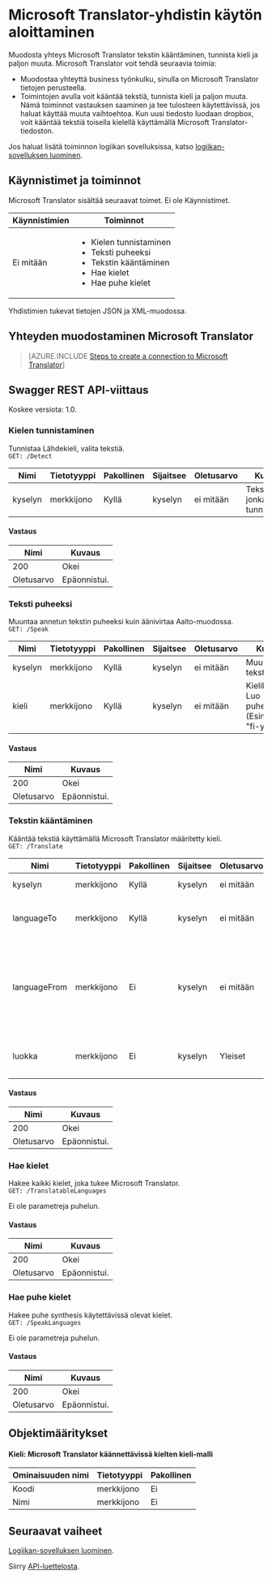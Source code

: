 <properties
    pageTitle="Microsoft Translator lisääminen logiikan sovellusten | Microsoft Azure"
    description="Yleistä REST API parametreilla Microsoft Translator-yhdistin"
    services=""
    suite=""
    documentationCenter="" 
    authors="MandiOhlinger"
    manager="erikre"
    editor=""
    tags="connectors"/>

<tags
   ms.service="multiple"
   ms.devlang="na"
   ms.topic="article"
   ms.tgt_pltfrm="na"
   ms.workload="na" 
   ms.date="08/18/2016"
   ms.author="mandia"/>

# <a name="get-started-with-the-microsoft-translator-connector"></a>Microsoft Translator-yhdistin käytön aloittaminen
Muodosta yhteys Microsoft Translator tekstin kääntäminen, tunnista kieli ja paljon muuta. Microsoft Translator voit tehdä seuraavia toimia: 

- Muodostaa yhteyttä business työnkulku, sinulla on Microsoft Translator tietojen perusteella. 
- Toimintojen avulla voit kääntää tekstiä, tunnista kieli ja paljon muuta. Nämä toiminnot vastauksen saaminen ja tee tulosteen käytettävissä, jos haluat käyttää muuta vaihtoehtoa. Kun uusi tiedosto luodaan dropbox, voit kääntää tekstiä toisella kielellä käyttämällä Microsoft Translator-tiedoston.

Jos haluat lisätä toiminnon logiikan sovelluksissa, katso [logiikan-sovelluksen luominen](../app-service-logic/app-service-logic-create-a-logic-app.md).

## <a name="triggers-and-actions"></a>Käynnistimet ja toiminnot
Microsoft Translator sisältää seuraavat toimet. Ei ole Käynnistimet.

Käynnistimien | Toiminnot
--- | ---
Ei mitään | <ul><li>Kielen tunnistaminen</li><li>Teksti puheeksi</li><li>Tekstin kääntäminen</li><li>Hae kielet</li><li>Hae puhe kielet</li></ul>

Yhdistimien tukevat tietojen JSON ja XML-muodossa.


## <a name="create-a-connection-to-microsoft-translator"></a>Yhteyden muodostaminen Microsoft Translator

>[AZURE.INCLUDE [Steps to create a connection to Microsoft Translator](../../includes/connectors-create-api-microsofttranslator.md)]


## <a name="swagger-rest-api-reference"></a>Swagger REST API-viittaus
Koskee versiota: 1.0.

### <a name="detect-language"></a>Kielen tunnistaminen    
Tunnistaa Lähdekieli, valita tekstiä.  
```GET: /Detect```

| Nimi| Tietotyyppi|Pakollinen|Sijaitsee|Oletusarvo|Kuvaus|
| ---|---|---|---|---|---|
|kyselyn|merkkijono|Kyllä|kyselyn|ei mitään |Teksti, jonka kieli tunnistetaan|

#### <a name="response"></a>Vastaus
|Nimi|Kuvaus|
|---|---|
|200|Okei|
|Oletusarvo|Epäonnistui.|


### <a name="text-to-speech"></a>Teksti puheeksi    
Muuntaa annetun tekstin puheeksi kuin äänivirtaa Aalto-muodossa.  
```GET: /Speak```

| Nimi| Tietotyyppi|Pakollinen|Sijaitsee|Oletusarvo|Kuvaus|
| ---|---|---|---|---|---|
|kyselyn|merkkijono|Kyllä|kyselyn|ei mitään |Muunnettava teksti|
|kieli|merkkijono|Kyllä|kyselyn|ei mitään |Kielikoodi Luo puheeksi (Esimerkki: "fi-yhteyttä)|

#### <a name="response"></a>Vastaus
|Nimi|Kuvaus|
|---|---|
|200|Okei|
|Oletusarvo|Epäonnistui.|


### <a name="translate-text"></a>Tekstin kääntäminen    
Kääntää tekstiä käyttämällä Microsoft Translator määritetty kieli.  
```GET: /Translate```

| Nimi| Tietotyyppi|Pakollinen|Sijaitsee|Oletusarvo|Kuvaus|
| ---|---|---|---|---|---|
|kyselyn|merkkijono|Kyllä|kyselyn|ei mitään |Tekstin kääntäminen|
|languageTo|merkkijono|Kyllä|kyselyn| ei mitään|Kohdekieli koodin (esimerkiksi: "f")|
|languageFrom|merkkijono|Ei|kyselyn|ei mitään |Tietolähteen kieli. Jos ei anneta, Microsoft Translator yrittää automaattinen tunnistus. (Esimerkki: fi)|
|luokka|merkkijono|Ei|kyselyn|Yleiset |Käännös-luokka (oletus: Yleiset")|

#### <a name="response"></a>Vastaus
|Nimi|Kuvaus|
|---|---|
|200|Okei|
|Oletusarvo|Epäonnistui.|


### <a name="get-languages"></a>Hae kielet    
Hakee kaikki kielet, joka tukee Microsoft Translator.  
```GET: /TranslatableLanguages```

Ei ole parametreja puhelun. 

#### <a name="response"></a>Vastaus
|Nimi|Kuvaus|
|---|---|
|200|Okei|
|Oletusarvo|Epäonnistui.|


### <a name="get-speech-languages"></a>Hae puhe kielet    
Hakee puhe synthesis käytettävissä olevat kielet.  
```GET: /SpeakLanguages``` 

Ei ole parametreja puhelun.

#### <a name="response"></a>Vastaus
|Nimi|Kuvaus|
|---|---|
|200|Okei|
|Oletusarvo|Epäonnistui.|

## <a name="object-definitions"></a>Objektimääritykset

#### <a name="language-language-model-for-microsoft-translator-translatable-languages"></a>Kieli: Microsoft Translator käännettävissä kielten kieli-malli

|Ominaisuuden nimi | Tietotyyppi | Pakollinen|
|---|---|---|
|Koodi|merkkijono|Ei|
|Nimi|merkkijono|Ei|


## <a name="next-steps"></a>Seuraavat vaiheet

[Logiikan-sovelluksen luominen](../app-service-logic/app-service-logic-create-a-logic-app.md).

Siirry [API-luettelosta](apis-list.md).


<!--References-->
[5]: https://datamarket.azure.com/developer/applications/
[6]: ./media/connectors-create-api-microsofttranslator/register-your-application.png
